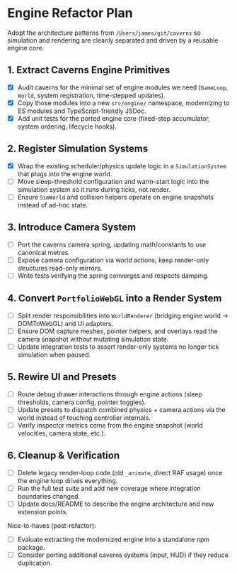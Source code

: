 # Engine Refactor Plan

Adopt the architecture patterns from `/Users/james/git/caverns` so simulation and rendering are cleanly separated and driven by a reusable engine core.

## 1. Extract Caverns Engine Primitives
- [x] Audit caverns for the minimal set of engine modules we need (`GameLoop`, `World`, system registration, time-stepped updates).
- [x] Copy those modules into a new `src/engine/` namespace, modernizing to ES modules and TypeScript-friendly JSDoc.
- [x] Add unit tests for the ported engine core (fixed-step accumulator, system ordering, lifecycle hooks).

## 2. Register Simulation Systems
- [x] Wrap the existing scheduler/physics update logic in a `SimulationSystem` that plugs into the engine world.
- [ ] Move sleep-threshold configuration and warm-start logic into the simulation system so it runs during ticks, not render.
- [ ] Ensure `SimWorld` and collision helpers operate on engine snapshots instead of ad-hoc state.

## 3. Introduce Camera System
- [ ] Port the caverns camera spring, updating math/constants to use canonical metres.
- [ ] Expose camera configuration via world actions; keep render-only structures read-only mirrors.
- [ ] Write tests verifying the spring converges and respects damping.

## 4. Convert `PortfolioWebGL` into a Render System
- [ ] Split render responsibilities into `WorldRenderer` (bridging engine world → DOMToWebGL) and UI adapters.
- [ ] Ensure DOM capture meshes, pointer helpers, and overlays read the camera snapshot without mutating simulation state.
- [ ] Update integration tests to assert render-only systems no longer tick simulation when paused.

## 5. Rewire UI and Presets
- [ ] Route debug drawer interactions through engine actions (sleep thresholds, camera config, pointer toggles).
- [ ] Update presets to dispatch combined physics + camera actions via the world instead of touching controller internals.
- [ ] Verify inspector metrics come from the engine snapshot (world velocities, camera state, etc.).

## 6. Cleanup & Verification
- [ ] Delete legacy render-loop code (old `_animate`, direct RAF usage) once the engine loop drives everything.
- [ ] Run the full test suite and add new coverage where integration boundaries changed.
- [ ] Update docs/README to describe the engine architecture and new extension points.

Nice-to-haves (post-refactor):
- [ ] Evaluate extracting the modernized engine into a standalone npm package.
- [ ] Consider porting additional caverns systems (input, HUD) if they reduce duplication.
